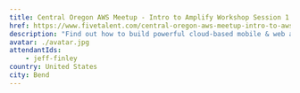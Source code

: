 ```yaml
---
title: Central Oregon AWS Meetup - Intro to Amplify Workshop Session 1
href: https://www.fivetalent.com/central-oregon-aws-meetup-intro-to-aws-amplify/
description: "Find out how to build powerful cloud-based mobile & web apps using AWS Amplify. Streamline development, leverage serverless backends, access Amplify open-source libraries and more."
avatar: ./avatar.jpg
attendantIds:
    - jeff-finley
country: United States
city: Bend
---
```

